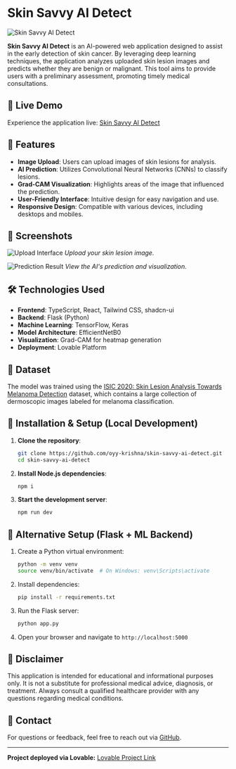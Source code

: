 # Skin Savvy AI Detect

![Skin Savvy AI Detect](https://raw.githubusercontent.com/oyy-krishna/skin-savvy-ai-detect/main/assets/logo.png)

**Skin Savvy AI Detect** is an AI-powered web application designed to assist in the early detection of skin cancer. By leveraging deep learning techniques, the application analyzes uploaded skin lesion images and predicts whether they are benign or malignant. This tool aims to provide users with a preliminary assessment, promoting timely medical consultations.

## 🚀 Live Demo

Experience the application live: [Skin Savvy AI Detect](https://skin-savvy-ai-detect.lovable.app/)

## 🧠 Features

- **Image Upload**: Users can upload images of skin lesions for analysis.
- **AI Prediction**: Utilizes Convolutional Neural Networks (CNNs) to classify lesions.
- **Grad-CAM Visualization**: Highlights areas of the image that influenced the prediction.
- **User-Friendly Interface**: Intuitive design for easy navigation and use.
- **Responsive Design**: Compatible with various devices, including desktops and mobiles.

## 📸 Screenshots

![Upload Interface](https://raw.githubusercontent.com/oyy-krishna/skin-savvy-ai-detect/main/assets/upload_interface.png)
*Upload your skin lesion image.*

![Prediction Result](https://raw.githubusercontent.com/oyy-krishna/skin-savvy-ai-detect/main/assets/prediction_result.png)
*View the AI's prediction and visualization.*

## 🛠️ Technologies Used

- **Frontend**: TypeScript, React, Tailwind CSS, shadcn-ui
- **Backend**: Flask (Python)
- **Machine Learning**: TensorFlow, Keras
- **Model Architecture**: EfficientNetB0
- **Visualization**: Grad-CAM for heatmap generation
- **Deployment**: Lovable Platform

## 📂 Dataset

The model was trained using the [ISIC 2020: Skin Lesion Analysis Towards Melanoma Detection](https://www.kaggle.com/c/siim-isic-melanoma-classification) dataset, which contains a large collection of dermoscopic images labeled for melanoma classification.

## 🧪 Installation & Setup (Local Development)

1. **Clone the repository**:
   ```bash
   git clone https://github.com/oyy-krishna/skin-savvy-ai-detect.git
   cd skin-savvy-ai-detect
   ```

2. **Install Node.js dependencies**:
   ```bash
   npm i
   ```

3. **Start the development server**:
   ```bash
   npm run dev
   ```

## 🔢 Alternative Setup (Flask + ML Backend)

1. Create a Python virtual environment:
   ```bash
   python -m venv venv
   source venv/bin/activate  # On Windows: venv\Scripts\activate
   ```

2. Install dependencies:
   ```bash
   pip install -r requirements.txt
   ```

3. Run the Flask server:
   ```bash
   python app.py
   ```

4. Open your browser and navigate to `http://localhost:5000`

## 🔖 Disclaimer

This application is intended for educational and informational purposes only. It is not a substitute for professional medical advice, diagnosis, or treatment. Always consult a qualified healthcare provider with any questions regarding medical conditions.

## 📢 Contact

For questions or feedback, feel free to reach out via [GitHub](https://github.com/oyy-krishna/skin-savvy-ai-detect/issues).

---

**Project deployed via Lovable:** [Lovable Project Link](https://lovable.dev/projects/599d4c30-5c22-497b-8c82-73c0f642f524)

